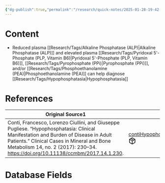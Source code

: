 ```yaml
---
{"dg-publish":true,"permalink":"/research/quick-notes/2025-01-28-19-42-55/","updated":"2025-01-28T19:42:55-05:00"}
---
```


# Content
- Reduced plasma [[Research/Tags/Alkaline Phosphatase (ALP)\|Alkaline Phosphatase (ALP)]] and elevated plasma [[Research/Tags/Pyridoxal 5'-Phosphate (PLP, Vitamin B6)\|Pyridoxal 5'-Phosphate (PLP, Vitamin B6)]], [[Research/Tags/Pyrophosphate (PPi)\|Pyrophosphate (PPi)]], and/or [[Research/Tags/Phosphoethanolamine (PEA)\|Phosphoethanolamine (PEA)]] can help diagnose [[Research/Tags/Hypophosphatasia\|Hypophosphatasia]]
# References
<div><table class="dataview table-view-table"><thead class="table-view-thead"><tr class="table-view-tr-header"><th class="table-view-th"><span>Original Source</span><span class="dataview small-text">1</span></th><th class="table-view-th"><span>Citation Key</span></th></tr></thead><tbody class="table-view-tbody"><tr><td><span>Conti, Francesco, Lorenzo Ciullini, and Giuseppe Pugliese. “Hypophosphatasia: Clinical Manifestation and Burden of Disease in Adult Patients.” Clinical Cases in Mineral and Bone Metabolism 14, no. 2 (2017): 230–34. <a rel="noopener nofollow" class="external-link" href="https://doi.org/10.11138/ccmbm/2017.14.1.230" target="_blank">https://doi.org/10.11138/ccmbm/2017.14.1.230</a>.</span></td><td><span><a data-tooltip-position="top" aria-label="Research/Evidence Sources/contiHypophosphatasiaClinicalManifestation2017.md" data-href="Research/Evidence Sources/contiHypophosphatasiaClinicalManifestation2017.md" href="Research/Evidence Sources/contiHypophosphatasiaClinicalManifestation2017.md" class="internal-link" target="_blank" rel="noopener nofollow" fileclass-name="Research Links">contiHypophosphatasiaClinicalManifestation2017</a><a class="metadata-menu fileclass-icon"><svg xmlns="http://www.w3.org/2000/svg" width="24" height="24" viewBox="0 0 24 24" fill="none" stroke="currentColor" stroke-width="2" stroke-linecap="round" stroke-linejoin="round" class="svg-icon lucide-package"><path d="m7.5 4.27 9 5.15"></path><path d="M21 8a2 2 0 0 0-1-1.73l-7-4a2 2 0 0 0-2 0l-7 4A2 2 0 0 0 3 8v8a2 2 0 0 0 1 1.73l7 4a2 2 0 0 0 2 0l7-4A2 2 0 0 0 21 16Z"></path><path d="m3.3 7 8.7 5 8.7-5"></path><path d="M12 22V12"></path></svg></a></span></td></tr></tbody></table></div>

# Database Fields